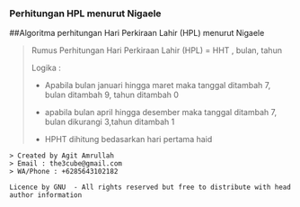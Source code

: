 ### Perhitungan HPL menurut Nigaele
##Algoritma perhitungan Hari Perkiraan Lahir (HPL) menurut Nigaele
>Rumus Perhitungan Hari Perkiraan Lahir (HPL) = HHT , bulan, tahun 
>
>Logika : 
>
>- Apabila bulan januari hingga maret maka tanggal ditambah 7, bulan ditambah 9, tahun ditambah 0 
>
>- apabila bulan april hingga desember maka tanggal ditambah 7, bulan dikurangi 3,tahun ditambah 1 
>
>- HPHT dihitung bedasarkan hari pertama haid
>
```
> Created by Agit Amrullah 
> Email : the3cube@gmail.com
> WA/Phone : +6285643102182
```
>
```
Licence by GNU  - All rights reserved but free to distribute with head author information
```
